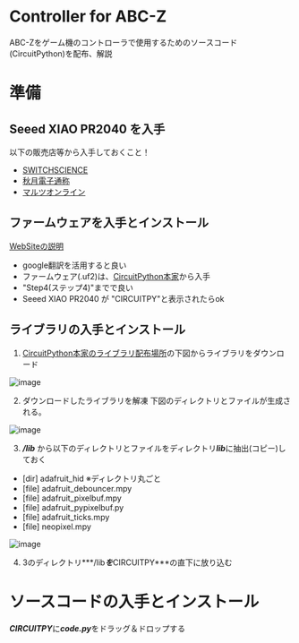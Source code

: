 # Controller for ABC-Z
ABC-Zをゲーム機のコントローラで使用するためのソースコード(CircuitPython)を配布、解説

# 準備
## Seeed XIAO PR2040 を入手
以下の販売店等から入手しておくこと！
- [SWITCHSCIENCE](https://www.switch-science.com/catalog/7634/)
- [秋月電子通称](https://akizukidenshi.com/catalog/g/gM-17044/)
- [マルツオンライン](https://www.marutsu.co.jp/pc/i/2229736/)
　

## ファームウェアを入手とインストール
 [WebSiteの説明](https://wiki.seeedstudio.com/XIAO-RP2040-with-CircuitPython/)
- google翻訳を活用すると良い
- ファームウェア(.uf2)は、[CircuitPython本家](https://circuitpython.org/board/seeeduino_xiao_rp2040/)から入手
- "Step4(ステップ4)"までで良い
- Seeed XIAO PR2040 が "CIRCUITPY"と表示されたらok
　

## ライブラリの入手とインストール　
1. [CircuitPython本家のライブラリ配布場所](https://circuitpython.org/libraries)の下図からライブラリをダウンロード

![image](https://user-images.githubusercontent.com/43605763/185802350-7a6c4999-844f-4b76-9860-59f934375b84.png)

2. ダウンロードしたライブラリを解凍
下図のディレクトリとファイルが生成される。

![image](https://user-images.githubusercontent.com/43605763/185802707-b66e42cc-9f02-4a70-8974-5c61c6941ead.png)

3. ***/lib*** から以下のディレクトリとファイルをディレクトリ***lib***に抽出(コピー)しておく
  - [dir] adafruit_hid ※ディレクトリ丸ごと
  - [file] adafruit_debouncer.mpy
  - [file] adafruit_pixelbuf.mpy
  - [file] adafruit_pypixelbuf.py
  - [file] adafruit_ticks.mpy
  - [file] neopixel.mpy

![image](https://user-images.githubusercontent.com/43605763/185802888-962c7d67-b286-45b4-8abc-6b16a9cc2b04.png)


4. 3のディレクトリ***/lib***を***CIRCUITPY***の直下に放り込む

# ソースコードの入手とインストール
***CIRCUITPY***に***code.py***をドラッグ＆ドロップする
